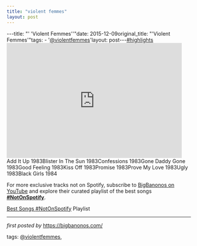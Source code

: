 ```yaml
---
title: "violent femmes"
layout: post
---
```

---title: "' 'Violent Femmes''"date: 2015-12-09original_title: "'Violent Femmes'"tags:  - '[@violentfemmes](/tags/violentfemmes/)'layout: post---[#highlights](/tags/highlights/) <br /><iframe width="95%" height="315" src="https://www.youtube.com/embed/PVTsBaqiNIg?list=PLtuNtuTatqI3LRvCfOmIQ-5A0ULPy-r1_" frameborder="0" allowfullscreen></iframe><br />Add It Up 1983Blister In The Sun 1983Confessions 1983Gone Daddy Gone 1983Good Feeling 1983Kiss Off 1983Promise 1983Prove My Love 1983Ugly 1983Black Girls 1984 <!--Subscribe and Playlist Links--><div>    <p>For more exclusive tracks not on Spotify, subscribe to <a href="https://www.youtube.com/[@BigBanonos](/tags/BigBanonos/)" target="_blank">BigBanonos on YouTube</a> and explore their curated playlist of the best songs <strong>[#NotOnSpotify](/tags/NotOnSpotify/)</strong>.</p>    <p><a href="https://www.youtube.com/playlist?list=PLtuNtuTatqI0kFahUCbtbfenC_ET5O_tr" target="_blank">Best Songs [#NotOnSpotify](/tags/NotOnSpotify/) Playlist<br /></a></p></div><hr /><p><em>first posted by</em> <a href="https://bigbanonos.com/" rel="noopener" target="_new">https://bigbanonos.com/</a></p><p>tags: [@violentfemmes](/tags/violentfemmes/),</p>